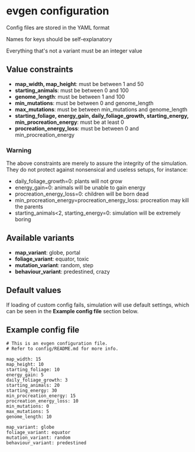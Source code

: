 # evgen configuration

Config files are stored in the YAML format

Names for keys should be self-explanatory

Everything that's not a variant must be an integer value

## Value constraints
 - **map_width, map_height**: must be between 1 and 50
 - **starting_animals**: must be between 0 and 100
 - **genome_length**: must be between 1 and 100
 - **min_mutations**: must be between 0 and genome_length
 - **max_mutations**: must be between min_mutations and genome_length
 - **starting_foliage, energy_gain, daily_foliage_growth, starting_energy, min_procreation_energy**: must be at least 0
 - **procreation_energy_loss**: must be between 0 and min_procreation_energy

### Warning
The above constraints are merely to assure the integrity of the simulation. They do not protect against nonsensical and useless setups, for instance:
 - daily_foliage_growth=0: plants will not grow
 - energy_gain=0: animals will be unable to gain energy
 - procreation_energy_loss=0: children will be born dead
 - min_procreation_energy=procreation_energy_loss: procreation may kill the parents
 - starting_animals<2, starting_energy=0: simulation will be extremely boring

## Available variants
 - **map\_variant**: globe, portal
 - **foliage\_variant**: equator, toxic
 - **mutation\_variant**: random, step
 - **behaviour\_variant**: predestined, crazy

## Default values
If loading of custom config fails, simulation will use default settings, which can be seen in the **Example config file** section below.

## Example config file
```
# This is an evgen configuration file.
# Refer to config/README.md for more info.

map_width: 15
map_height: 10
starting_foliage: 10
energy_gain: 5
daily_foliage_growth: 3
starting_animals: 20
starting_energy: 30
min_procreation_energy: 15
procreation_energy_loss: 10
min_mutations: 0
max_mutations: 5
genome_length: 10

map_variant: globe
foliage_variant: equator
mutation_variant: random
behaviour_variant: predestined
```
